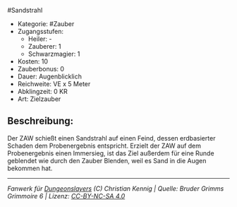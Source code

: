 #Sandstrahl  
- Kategorie: #Zauber  
- Zugangsstufen:  
  - Heiler: -  
  - Zauberer: 1  
  - Schwarzmagier: 1  
- Kosten: 10  
- Zauberbonus: 0  
- Dauer: Augenblicklich  
- Reichweite: VE x 5 Meter  
- Abklingzeit: 0 KR  
- Art: Zielzauber     

## Beschreibung:
Der ZAW schießt einen Sandstrahl auf einen Feind, dessen erdbasierter Schaden dem Probenergebnis entspricht. Erzielt der ZAW auf dem Probenergebnis einen Immersieg, ist das Ziel außerdem für eine Runde geblendet wie durch den Zauber Blenden, weil es Sand in die Augen bekommen hat.


___
*Fanwerk für [Dungeonslayers](https://www.dungeonslayers.net/) (C) Christian Kennig | Quelle: Bruder Grimms Grimmoire 6 | Lizenz: [CC-BY-NC-SA 4.0](https://creativecommons.org/licenses/by-nc-sa/4.0/deed.de)*